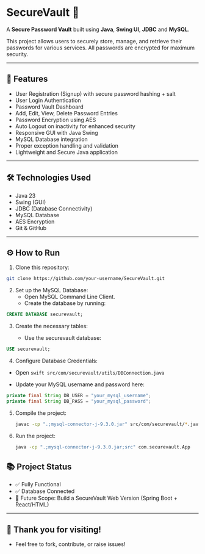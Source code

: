 # SecureVault 🔐

A **Secure Password Vault** built using **Java**, **Swing UI**, **JDBC** and **MySQL**.

This project allows users to securely store, manage, and retrieve their passwords for various services. All passwords are encrypted for maximum security.

---

## 🚀 Features

- User Registration (Signup) with secure password hashing + salt
- User Login Authentication
- Password Vault Dashboard
- Add, Edit, View, Delete Password Entries
- Password Encryption using AES
- Auto Logout on inactivity for enhanced security
- Responsive GUI with Java Swing
- MySQL Database integration
- Proper exception handling and validation
- Lightweight and Secure Java application

---

## 🛠️ Technologies Used

- Java 23
- Swing (GUI)
- JDBC (Database Connectivity)
- MySQL Database
- AES Encryption
- Git & GitHub

---

## ⚙️ How to Run

1. Clone this repository:

```bash
git clone https://github.com/your-username/SecureVault.git
```

2. Set up the MySQL Database:
   - Open MySQL Command Line Client.
   - Create the database by running:

  ```sql
  CREATE DATABASE securevault;
  ```

3. Create the necessary tables:

   - Use the securevault database:

```sql
USE securevault;
```



4. Configure Database Credentials:

  - Open ```swift
          src/com/securevault/utils/DBConnection.java
         ```

  - Update your MySQL username and password here:

  ```java
  private final String DB_USER = "your_mysql_username";
  private final String DB_PASS = "your_mysql_password";
  ```

5. Compile the project:

   ```bash
   javac -cp ".;mysql-connector-j-9.3.0.jar" src/com/securevault/*.java src/com/securevault/controller/*.java src/com/securevault/model/*.java src/com/securevault/service/*.java src/com/securevault/utils/*.java src/com/securevault/exceptions/*.java src/com/securevault/ui/*.java
   ```
   
6. Run the project:

   ```bash
   java -cp ".;mysql-connector-j-9.3.0.jar;src" com.securevault.App
   ```
   
## 📚 Project Status

- ✅ Fully Functional
- ✅ Database Connected
- 🔄 Future Scope: Build a SecureVault Web Version (Spring Boot + React/HTML)

  
---
 ##  🙌 Thank you for visiting!
 - Feel free to fork, contribute, or raise issues!



